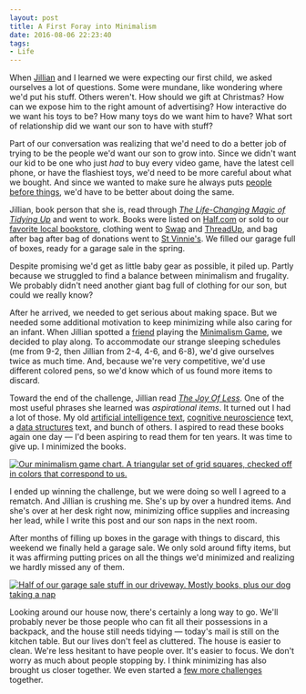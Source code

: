 ```yaml
---
layout: post 
title: A First Foray into Minimalism
date: 2016-08-06 22:23:40
tags:
- Life
---
```

When [Jillian](http://www.jillianschmidt.com) and I learned we were expecting our first child, we asked ourselves a lot of questions. Some were mundane, like wondering where we'd put his stuff. Others weren't. How should we gift at Christmas? How can we expose him to the right amount of advertising? How interactive do we want his toys to be? How many toys do we want him to have? What sort of relationship did we want our son to have with stuff?

Part of our conversation was realizing that we'd need to do a better job of trying to be the people we'd want our son to grow into. Since we didn't want our kid to be one who just *had* to buy every video game, have the latest cell phone, or have the flashiest toys, we'd need to be more careful about what we bought. And since we wanted to make sure he always puts [people before things](http://www.theminimalists.com/people-things/), we'd have to be better about doing the same.

Jillian, book person that she is, read through <cite>[The Life-Changing Magic of Tidying Up](http://amzn.to/2alUjWH)</cite> and went to work. Books were listed on [Half.com](http://www.half.com) or sold to our [favorite local bookstore](http://www.smithfamilybookstore.com/welcome.html), clothing went to [Swap](http://referral.swap.com/241889138045894656) and [ThreadUp](https://www.thredup.com/), and bag after bag after bag of donations went to [St Vinnie's](https://www.svdp.us/). We filled our garage full of boxes, ready for a garage sale in the spring.

Despite promising we'd get as little baby gear as possible, it piled up. Partly because we struggled to find a balance between minimalism and frugality. We probably didn't need another giant bag full of clothing for our son, but could we really know?

After he arrived, we needed to get serious about making space. But we needed some additional motivation to keep minimizing while also caring for an infant. When Jillian spotted a [friend](http://www.monicagerlach.com) playing the [Minimalism Game](http://www.theminimalists.com/game/), we decided to play along. To accommodate our strange sleeping schedules (me from 9-2, then Jillian from 2-4, 4-6, and 6-8), we'd give ourselves twice as much time. And, because we're very competitive, we'd use different colored pens, so we'd know which of us found more items to discard.

Toward the end of the challenge, Jillian read <cite>[The Joy Of Less](http://amzn.to/2aRuuAC)</cite>. One of the most useful phrases she learned was *aspirational items*. It turned out I had a lot of those. My old [artificial intelligence text](http://amzn.to/2b4bKj7), [cognitive neuroscience](http://amzn.to/2aCyxxT) text, a [data structures](http://amzn.to/2aRuSiG) text, and bunch of others. I aspired to read these books again one day &mdash; I'd been aspiring to read them for ten years. It was time to give up. I minimized the books.

<a href="http://imgur.com/eOjAQqa"><img alt="Our minimalism game chart. A triangular set of grid squares, checked off in colors that correspond to us." src="https://i.imgur.com/eOjAQqa.jpg"></a>

I ended up winning the challenge, but we were doing so well I agreed to a rematch. And Jillian is crushing me. She's up by over a hundred items. And she's over at her desk right now, minimizing office supplies and increasing her lead, while I write this post and our son naps in the next room.

After months of filling up boxes in the garage with things to discard, this weekend we finally held a garage sale. We only sold around fifty items, but it was affirming putting prices on all the things we'd minimized and realizing we hardly missed any of them.

<a href="http://imgur.com/Cv4HM1F"><img alt="Half of our garage sale stuff in our driveway. Mostly books, plus our dog taking a nap" src="https://i.imgur.com/Cv4HM1F.jpg"></a>

Looking around our house now, there's certainly a long way to go. We'll probably never be those people who can fit all their possessions in a backpack, and the house still needs tidying &mdash; today's mail is still on the kitchen table. But our lives don't feel as cluttered. The house is easier to clean. We're less hesitant to have people over. It's easier to focus. We don't worry as much about people stopping by. I think minimizing has also brought us closer together. We even started a [few more challenges](https://www.youtube.com/watch?v=oBu-pQG6sTY) together.